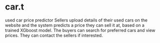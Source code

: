 # car.t
used car price predictor
Sellers upload details of their used cars on the website and the system predicts a price they can sell it at, based on a trained XGboost model.
The buyers can search for preferred cars and view prices. They can contact the sellers if interested.
